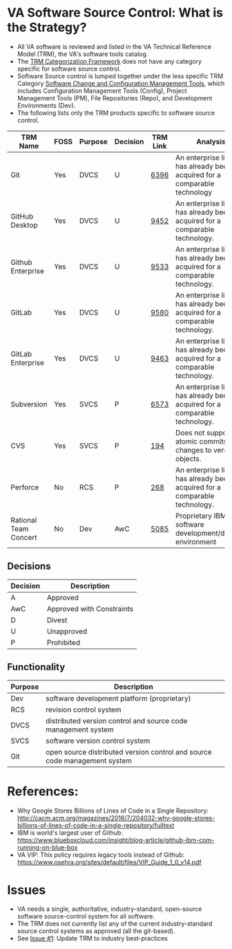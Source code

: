 # VA Software Source Control: What is the Strategy?

* All VA software is reviewed and listed in the VA Technical Reference Model (TRM), the VA's software tools catalog.
* The [TRM Categorization Framework](http://www.va.gov/TRM/CategorizationHelpPage.asp) does not have any category specific for software source control.
* Software Source control is lumped together under the less specific TRM Category [Software Change and Configuration Management Tools](http://www.va.gov/TRM/searchpage.asp?catId=46&catname=Software%20Change%20and%20Configuration%20Management%20Tools), which includes Configuration Management Tools (Config),  Project Management Tools (PM), File Repositories (Repo), and Development Environments (Dev). 
* The following lists only the TRM products specific to software source control.

TRM Name	|	FOSS	|	Purpose	|	Decision	|	TRM Link	|	Analysis
---	|	---	|	---	|	---	|	---	|	---	
Git	|	Yes	|	DVCS	|	U	|	[6396](http://www.va.gov/TRM/ToolPage.asp?tid=6396)	|	An enterprise license has already been acquired for a comparable technology
GitHub Desktop	|	Yes	|	DVCS	|	U	|	[9452](http://www.va.gov/TRM/ToolPage.asp?tid=9452)	|	An enterprise license has already been acquired for a comparable technology.
Github Enterprise	|	Yes	|	DVCS	|	U	|	[9533](http://www.va.gov/TRM/ToolPage.asp?tid=9533)	|	An enterprise license has already been acquired for a comparable technology.
GitLab	|	Yes	|	DVCS	|	U	|	[9580](http://www.va.gov/TRM/ToolPage.asp?tid=9580)	|	An enterprise license has already been acquired for a comparable technology.
GitLab Enterprise	|	Yes	|	DVCS	|	U	|	[9463](http://www.va.gov/TRM/ToolPage.asp?tid=9463)	|	An enterprise license has already been acquired for a comparable technology.
Subversion	|	Yes	|	SVCS	|	P	|	[6573](http://www.va.gov/TRM/ToolPage.asp?tid=6573)	|	An enterprise license has already been acquired for a comparable technology.
CVS	|	Yes	|	SVCS	|	P	|	[194](http://www.va.gov/TRM/ToolPage.asp?tid=194)	|	Does not support atomic commits of changes to versioned objects.
Perforce	|	No	|	RCS	|	P	|	[268](http://www.va.gov/TRM/ToolPage.asp?tid=268)	|	An enterprise license has already been acquired for a comparable technology.
Rational Team Concert|	No	|	Dev	|	AwC	|	[5085](http://www.va.gov/TRM/ToolPage.asp?tid=5085)	|	Proprietary  IBM Jazz software development/delivery environment



## Decisions

Decision	|	Description
---	|	---
A	|	Approved
AwC	|	Approved with Constraints
D	|	Divest
U	|	Unapproved
P	|	Prohibited


## Functionality

Purpose	|	Description
---	|	---
Dev	|	software development platform (proprietary)
RCS	|	revision control system
DVCS	|	distributed version control and source code management system
SVCS	|	software version control system
Git	|	open source distributed version control and source code management system



# References:
* Why Google Stores Billions of Lines of Code in a Single Repository:  http://cacm.acm.org/magazines/2016/7/204032-why-google-stores-billions-of-lines-of-code-in-a-single-repository/fulltext
* IBM is world's largest user of Github: https://www.blueboxcloud.com/insight/blog-article/github-ibm-com-running-on-blue-box
*  VA VIP: This policy requires legacy tools instead of Github:  https://www.osehra.org/sites/default/files/VIP_Guide_1_0_v14.pdf


# Issues
* VA needs a single, authoritative, industry-standard, open-source software source-control system for all software.
* The TRM does not currently list any of the current industry-standard source control systems as approved (all the git-based).
* See [Issue #1](https://github.com/va-projects/best-practices/issues/1): Update TRM to industry best-practices




